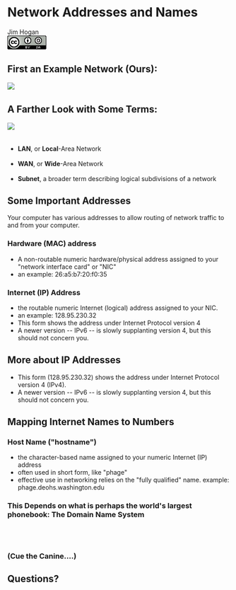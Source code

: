 # Network Addresses and Names
Jim Hogan  
![CC BY-SA 4.0](../images/cc_by-sa_4.png)  


## First an Example Network (Ours):

![](../images/network_layout_600x460.png)

## A Farther Look with Some Terms:

![](../images/network_layout_400x360.png)<br><br>

* **LAN**, or **Local**-Area Network<br><br>
* **WAN**, or **Wide**-Area Network<br><br>
* **Subnet**, a broader term describing logical subdivisions of a network




## Some Important Addresses

Your computer has various addresses to allow routing of network traffic to and from your computer.

### Hardware (MAC) address 
* A non-routable numeric hardware/physical address assigned to your "network interface card" or "NIC"
* an example: 26:a5:b7:20:f0:35

### Internet (IP) Address  
* the routable numeric Internet (logical) address assigned to your NIC.
* an example: 128.95.230.32
* This form shows the address under Internet Protocol version 4
* A newer version -- IPv6 -- is slowly supplanting version 4, but this should not concern you.

## More about IP Addresses

* This form (128.95.230.32) shows the address under Internet Protocol version 4 (IPv4).
* A newer version -- IPv6 -- is slowly supplanting version 4, but this should not concern you.

## Mapping Internet Names to Numbers

### Host Name ("hostname") 
* the character-based name assigned to your numeric Internet (IP) address
* often used in short form, like "phage" 
* effective use in networking relies on the "fully qualified" name. example: phage.deohs.washington.edu

### This Depends on what is perhaps the world's largest phonebook:  **The Domain Name System**

<br>
<br>

### (Cue the Canine....)

## Questions?




